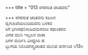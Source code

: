 +++
title = "013 ಸಗರಸುತ ಚರಿತವನು"

+++
ಸಗರಸುತ ಚರಿತವನು ಕಪಿಲನ  
ದೃಗುಶಿಖೆಯಲುರಿದುದನು ಬಳಿಕವ  
ರಿಗೆ ಭಗೀರಥನಿಳುಹಿದಮರನದೀ ಕಥಾಂತರವ   
ವಿಗಡ ಮುನಿ ಇಲ್ವಲನ ವಾತಾ  
ಪಿಗಳ ಮರ್ದಿಸಿ ವಿಂಧ್ಯಗಿರಿ ಹ  
ಬ್ಬುಗೆಯ ನಿಲಿಸಿದಗಸ್ತ್ಯಚರಿತವ ಮುನಿಪ ವರ್ಣಿಸಿದ      ॥13॥
